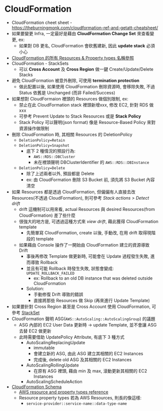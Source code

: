 
# CloudFormation

- CloudFormation cheet sheet - https://theburningmonk.com/cloudformation-ref-and-getatt-cheatsheet/
- 如果要變更 Infra, 一定最好是藉由 **CloudFormation Change Set** 來查看變更, ex:
    - 如果對 DB 更名, CloudFormation 會砍舊建新, 因此 **update stack** 必須小心
- [CloudFormation 的所有 Resources & Property types 名稱參照](https://docs.aws.amazon.com/AWSCloudFormation/latest/UserGuide/aws-template-resource-type-ref.html)
- CloudFormation - StackSets
    - 可以 **Cross Account** 及 **Cross Region** 做一鍵 Create/Update/Delete Stacks
- 避免 CloudFormation 被意外刪除, 可使用 **termination protection**
    - 做此配置以後, 如果使用 CloudFormation 刪除資源時, 會移除失敗, 不過 Status 依舊是 Unchanged (而非 Failed/Success)
- 如果想對 CloudFormaion 裡頭的 Resources 做個別限制, ex:
    - 禁止在此 CloudFormation stack 裡頭新增xxx, 修改 EC2, 針對 RDS 做 xxx
    - 可參考 Prevent Update to Stack Resources 或是 **Stack Policy**
    - Stack Policy 可以聲明(json format) 像是 Resource-Based Policy 來對資源操作做限制
- 刪除 CloudFormation 時, 其相關 Resources 的 DeletionPolicy
    - `DeletionPolicy=Retain`
    - `DeletionPolicy=Snapshot`
        - 底下 2 種情況的預設行為:
            - `AWS::RDS::DBCluster`
            - 未在裡頭聲明 DBClusterIdentifier 的 `AWS::RDS::DBInstance`
    - `DeletionPolicy=Delete`
        - 除了上述兩者以外, 預設都是 Delete
        - ex: 由 CloudFormation 刪除 S3 Bucket 前, 須先將 S3 Bucket 內容清空
- 如果 Resources 都是透過 CloudFormation, 但偏偏有人直接去改 Resources(不透過 CloudFormation), 則可參考 *Stack actions > Detect drift*
    - drift 這機制可以用來看, actual Resources 與 desired Resources(from CloudFormation) 差了些什麼
    - 很強大的地方是, 可透過這種方式來 *view drift*, 藉此獲得 CloudFormation template
        - 先簡單寫 CloudFormation, create 以後, 手動改, 在用 drift 取得現階段的 template
    - 如果藉由 Console 操作了一開始由 CloudFormation 建立的資源導致 Drift
        - 事後再修改 Template 做更新時, 可能會在 Update 過程發生失敗, 進而導致 Rollback
        - 並且有可能 Rollback 時發生失敗, 狀態會變成: `UPDATE_ROLLBACK_FAILED`
            - ex: Rollback to an old DB instance that was deleted outside CloudFormation
        - Solution:
            - 手動修復 Drift 導致的錯誤
            - 直接將那些 Resources 做 Skip (再來進行 Update Template)
- 如果要針對 Cross Region 甚至是 Cross Account 使用 CloudFormation, 可參考 [StackSet](https://docs.aws.amazon.com/AWSCloudFormation/latest/UserGuide/what-is-cfnstacksets.html)
- CloudFormation 聲明 ASG(`AWS::AutoScaling::AutoScalingGroup`) 的議題
    - ASG 內部的 EC2 User Data 更新時 -> update Template, 並不會讓 ASG 去替 EC2 做更新
    - 此時需要借助 UpdatePolicy Attribute, 有底下 3 種方式
        - AutoScalingReplacingUpdate
            - immutable
            - 會建立新的 ASG, 由此 ASG 建立其相關的 EC2 Instances
            - 完成後, delete old ASG 及其相關的 EC2 Instances
        - AutoScalingRollingUpdate
            - 在原有 ASG 裡頭, 藉由 min 及 max, 滾動更新其相關的 EC2 Instances
        - AutoScalingScheduleAction
- [CloudFormation Schema](https://docs.aws.amazon.com/AWSCloudFormation/latest/UserGuide/template-anatomy.html)
    - [AWS resource and property types reference](https://docs.aws.amazon.com/AWSCloudFormation/latest/UserGuide/aws-template-resource-type-ref.html)
    - Resource property types 若為 AWS Resources, 則長的像這樣: 
        - `service-provider::service-name::data-type-name`
